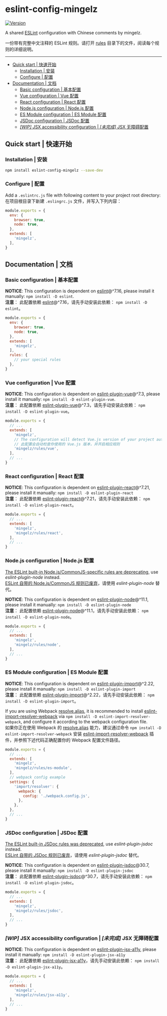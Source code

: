 # eslint-config-mingelz

[![Version](https://img.shields.io/npm/v/eslint-config-mingelz.svg?style=flat)](https://www.npmjs.com/package/eslint-config-mingelz)

A shared [ESLint](https://eslint.org) configuration with Chinese comments by mingelz.

一份带有完整中文注释的 ESLint 规则。请打开 [rules](./rules) 目录下的文件，阅读每个规则的详细说明。

---

* [Quick start | 快速开始](#quick-start)
  * [Installation | 安装](#installation)
  * [Configure | 配置](#configure)
* [Documentation | 文档](#documentation)
  * [Basic configuration | 基本配置](#basic-configuration)
  * [Vue configuration | Vue 配置](#vue-configuration)
  * [React configuration | React 配置](#react-configuration)
  * [Node.js configuration | Node.js 配置](#nodejs-configuration)
  * [ES Module configuration | ES Module 配置](#es-module-configuration)
  * [JSDoc configuration | JSDoc 配置](#jsdoc-configuration)
  * [*[WIP]* JSX accessibility configuration | *[未完成]* JSX 无障碍配置](#wip-jsx-accessibility-configuration)

## Quick start | 快速开始

### Installation | 安装

```sh
npm install eslint-config-mingelz --save-dev
```

### Configure | 配置

Add a `.eslintrc.js` file with following content to your project root directory: <br>
在项目根目录下新建 `.eslingrc.js` 文件，并写入下列内容：

```js
module.exports = {
  env: {
    browser: true,
    node: true,
  },
  extends: [
    'mingelz',
  ],
}
```

## Documentation | 文档

### Basic configuration | 基本配置

**NOTICE**:
This configuration is dependent on [eslint](https://eslint.org)@^7.16,
please install it manually: `npm install -D eslint`. <br>
**注意**：
此配置依赖 [eslint](https://eslint.org)@^7.16，请先手动安装此依赖： `npm install -D eslint`。

```js
module.exports = {
  env: {
    browser: true,
    node: true,
  },
  extends: [
    'mingelz',
  ],
  rules: {
    // your special rules
  },
}
```

### Vue configuration | Vue 配置

**NOTICE**:
This configuration is dependent on [eslint-plugin-vue](https://github.com/vuejs/eslint-plugin-vue)@^7.3,
please install it manually: `npm install -D eslint-plugin-vue`. <br>
**注意**：
此配置依赖 [eslint-plugin-vue](https://github.com/vuejs/eslint-plugin-vue)@^7.3，请先手动安装此依赖： `npm install -D eslint-plugin-vue`。

```js
module.exports = {
  // ...
  extends: [
    'mingelz',
    // The configuration will detect Vue.js version of your project automatic.
    // 此配置会自动检查你使用的 Vue.js 版本，并开启相应规则
    'mingelz/rules/vue',
  ],
  // ...
}
```

### React configuration | React 配置

**NOTICE**:
This configuration is dependent on [eslint-plugin-react](https://github.com/yannickcr/eslint-plugin-react)@^7.21,
please install it manually: `npm install -D eslint-plugin-react` <br>
**注意**：
此配置依赖 [eslint-plugin-react](https://github.com/yannickcr/eslint-plugin-react)@^7.21，请先手动安装此依赖： `npm install -D eslint-plugin-react`。

```js
module.exports = {
  // ...
  extends: [
    'mingelz',
    'mingelz/rules/react',
  ],
  // ...
}
```

### Node.js configuration | Node.js 配置

[The ESLint built-in Node.js/CommonJS-specific rules are deprecating](https://eslint.org/blog/2020/02/whats-coming-in-eslint-7.0.0#deprecating-node-js-commonjs-specific-rules), use *eslint-plugin-node* instead. <br>
[ESLint 自带的 Node.js/CommonJS 规则已废弃](https://eslint.org/blog/2020/02/whats-coming-in-eslint-7.0.0#deprecating-node-js-commonjs-specific-rules)，请使用 *eslint-plugin-node* 替代。

**NOTICE**:
This configuration is dependent on [eslint-plugin-node](https://github.com/mysticatea/eslint-plugin-node)@^11.1,
please install it manually: `npm install -D eslint-plugin-node` <br>
**注意**：
此配置依赖 [eslint-plugin-node](https://github.com/mysticatea/eslint-plugin-node)@^11.1，请先手动安装此依赖： `npm install -D eslint-plugin-node`。

```js
module.exports = {
  // ...
  extends: [
    'mingelz',
    'mingelz/rules/node',
  ],
  // ...
}
```

### ES Module configuration | ES Module 配置

**NOTICE**:
This configuration is dependent on [eslint-plugin-import](https://github.com/benmosher/eslint-plugin-import)@^2.22,
please install it manually: `npm install -D eslint-plugin-import` <br>
**注意**：
此配置依赖 [eslint-plugin-import](https://github.com/benmosher/eslint-plugin-import)@^2.22，请先手动安装此依赖： `npm install -D eslint-plugin-import`。

If you are using Webpack [resolve.alias](https://webpack.js.org/configuration/resolve/#resolvealias),
it is recommended to install [eslint-import-resolver-webpack](https://www.npmjs.com/package/eslint-import-resolver-webpack) via `npm install -D eslint-import-resolver-webpack`,
and configure it according to the webpack configuration file. <br>
如果你正在使用 Webpack 的 [resolve.alias](https://webpack.js.org/configuration/resolve/#resolvealias) 能力，建议通过命令 `npm install -D eslint-import-resolver-webpack` 安装 [eslint-import-resolver-webpack](https://www.npmjs.com/package/eslint-import-resolver-webpack) 插件，并参照下述代码正确配置你的 Webpack 配置文件路径。

```js
module.exports = {
  // ...
  extends: [
    'mingelz',
    'mingelz/rules/es-module',
  ],
  // webpack config example
  settings: {
    'import/resolver': {
      webpack: {
        config: './webpack.config.js',
      },
    },
  },
  // ...
}
```

### JSDoc configuration | JSDoc 配置

[The ESLint built-in JSDoc rules was deprecated](https://eslint.org/blog/2018/11/jsdoc-end-of-life), use *eslint-plugin-jsdoc* instead.<br>
[ESLint 自带的 JSDoc 规则已废弃](https://eslint.org/blog/2018/11/jsdoc-end-of-life)，请使用 *eslint-plugin-jsdoc* 替代。

**NOTICE**:
This configuration is dependent on [eslint-plugin-jsdoc](https://github.com/gajus/eslint-plugin-jsdoc)@30.7,
please install it manually: `npm install -D eslint-plugin-jsdoc`<br>
**注意**：
此配置依赖 [eslint-plugin-jsdoc](https://github.com/gajus/eslint-plugin-jsdoc)@^30.7，请先手动安装此依赖： `npm install -D eslint-plugin-jsdoc`。

```js
module.exports = {
  // ...
  extends: [
    'mingelz',
    'mingelz/rules/jsdoc',
  ],
  // ...
}
```

### *[WIP]* JSX accessibility configuration | *[未完成]* JSX 无障碍配置

**NOTICE**:
This configuration is dependent on [eslint-plugin-jsx-a11y](https://github.com/evcohen/eslint-plugin-jsx-a11y),
please install it manually: `npm install -D eslint-plugin-jsx-a11y`<br>
**注意**：
此配置依赖 [eslint-plugin-jsx-a11y](https://github.com/evcohen/eslint-plugin-jsx-a11y)，请先手动安装此依赖： `npm install -D eslint-plugin-jsx-a11y`。

```js
module.exports = {
  // ...
  extends: [
    'mingelz',
    'mingelz/rules/jsx-a11y',
  ],
  // ...
}
```
